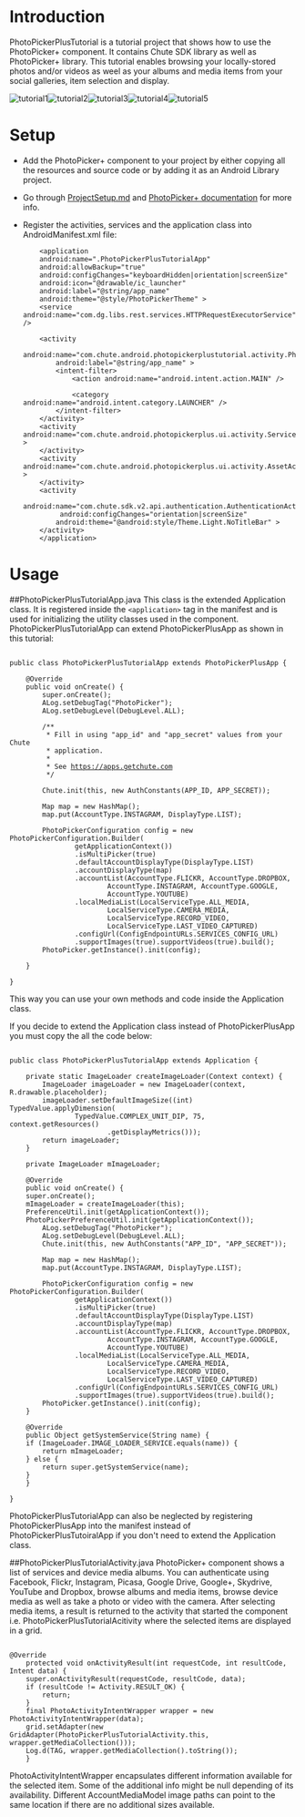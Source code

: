 Introduction
====

PhotoPickerPlusTutorial is a tutorial project that shows how to use the PhotoPicker+ component. It contains Chute SDK library as well as PhotoPicker+ library. This tutorial enables browsing your locally-stored photos and/or videos as weel as your albums and media items from your social galleries, item selection and display.

![tutorial1](../screenshots/tutorial1.png)![tutorial2](../screenshots/tutorial2.png)![tutorial3](../screenshots/tutorial3.png)![tutorial4](../screenshots/tutorial4.png)![tutorial5](../screenshots/tutorial5.png)

Setup
====

* Add the PhotoPicker+ component to your project by either copying all the resources and source code or by adding it as an Android Library project.

* Go through [ProjectSetup.md](../ChutePhotoPicker+/ProjectSetup.md) and [PhotoPicker+ documentation](../ChutePhotoPicker+/README.md) for more info.

* Register the activities, services and the application class into AndroidManifest.xml file:

    ```
        <application
        android:name=".PhotoPickerPlusTutorialApp"
        android:allowBackup="true"
        android:configChanges="keyboardHidden|orientation|screenSize"
        android:icon="@drawable/ic_launcher"
        android:label="@string/app_name"
        android:theme="@style/PhotoPickerTheme" >
        <service android:name="com.dg.libs.rest.services.HTTPRequestExecutorService" />

        <activity
            android:name="com.chute.android.photopickerplustutorial.activity.PhotoPickerPlusTutorialActivity"
            android:label="@string/app_name" >
            <intent-filter>
                <action android:name="android.intent.action.MAIN" />

                <category android:name="android.intent.category.LAUNCHER" />
            </intent-filter>
        </activity>
        <activity android:name="com.chute.android.photopickerplus.ui.activity.ServicesActivity" >
        </activity>
        <activity android:name="com.chute.android.photopickerplus.ui.activity.AssetActivity" >
        </activity>
        <activity
            android:name="com.chute.sdk.v2.api.authentication.AuthenticationActivity"
             android:configChanges="orientation|screenSize" 
            android:theme="@android:style/Theme.Light.NoTitleBar" >
        </activity>
        </application>

    ```


Usage
====

##PhotoPickerPlusTutorialApp.java 
This class is the extended Application class. It is registered inside the ``<application>`` tag in the manifest and is used for initializing the utility classes used in the component.
PhotoPickerPlusTutorialApp can extend PhotoPickerPlusApp as shown in this tutorial:

<pre><code>
public class PhotoPickerPlusTutorialApp extends PhotoPickerPlusApp {

    @Override
	public void onCreate() {
		super.onCreate();
        ALog.setDebugTag("PhotoPicker");
		ALog.setDebugLevel(DebugLevel.ALL);

		/**
		 * Fill in using "app_id" and "app_secret" values from your Chute
		 * application.
		 * 
		 * See <a href="https://apps.getchute.com">https://apps.getchute.com</a>
		 */

		Chute.init(this, new AuthConstants(APP_ID, APP_SECRET));
		
		Map<AccountType, DisplayType> map = new HashMap<AccountType, DisplayType>();
		map.put(AccountType.INSTAGRAM, DisplayType.LIST);

		PhotoPickerConfiguration config = new PhotoPickerConfiguration.Builder(
				getApplicationContext())
				.isMultiPicker(true)
				.defaultAccountDisplayType(DisplayType.LIST)
		        .accountDisplayType(map)
				.accountList(AccountType.FLICKR, AccountType.DROPBOX,
						AccountType.INSTAGRAM, AccountType.GOOGLE,
						AccountType.YOUTUBE)
				.localMediaList(LocalServiceType.ALL_MEDIA,
						LocalServiceType.CAMERA_MEDIA,
						LocalServiceType.RECORD_VIDEO,
						LocalServiceType.LAST_VIDEO_CAPTURED)
				.configUrl(ConfigEndpointURLs.SERVICES_CONFIG_URL)
				.supportImages(true).supportVideos(true).build();
		PhotoPicker.getInstance().init(config);

	}

}
</code></pre>

This way you can use your own methods and code inside the Application class. 

If you decide to extend the Application class instead of PhotoPickerPlusApp you must copy the all the code below:

<pre><code>
public class PhotoPickerPlusTutorialApp extends Application {

    private static ImageLoader createImageLoader(Context context) {
    	ImageLoader imageLoader = new ImageLoader(context, R.drawable.placeholder);
		imageLoader.setDefaultImageSize((int) TypedValue.applyDimension(
				TypedValue.COMPLEX_UNIT_DIP, 75, context.getResources()
						.getDisplayMetrics()));
		return imageLoader;
    }

    private ImageLoader mImageLoader;

    @Override
    public void onCreate() {
	super.onCreate();
	mImageLoader = createImageLoader(this);
	PreferenceUtil.init(getApplicationContext());
	PhotoPickerPreferenceUtil.init(getApplicationContext());
        ALog.setDebugTag("PhotoPicker");
        ALog.setDebugLevel(DebugLevel.ALL);
        Chute.init(this, new AuthConstants("APP_ID", "APP_SECRET"));

        Map<AccountType, DisplayType> map = new HashMap<AccountType, DisplayType>();
		map.put(AccountType.INSTAGRAM, DisplayType.LIST);

		PhotoPickerConfiguration config = new PhotoPickerConfiguration.Builder(
				getApplicationContext())
				.isMultiPicker(true)
				.defaultAccountDisplayType(DisplayType.LIST)
		        .accountDisplayType(map)
				.accountList(AccountType.FLICKR, AccountType.DROPBOX,
						AccountType.INSTAGRAM, AccountType.GOOGLE,
						AccountType.YOUTUBE)
				.localMediaList(LocalServiceType.ALL_MEDIA,
						LocalServiceType.CAMERA_MEDIA,
						LocalServiceType.RECORD_VIDEO,
						LocalServiceType.LAST_VIDEO_CAPTURED)
				.configUrl(ConfigEndpointURLs.SERVICES_CONFIG_URL)
				.supportImages(true).supportVideos(true).build();
		PhotoPicker.getInstance().init(config);
    }

    @Override
    public Object getSystemService(String name) {
	if (ImageLoader.IMAGE_LOADER_SERVICE.equals(name)) {
	    return mImageLoader;
	} else {
	    return super.getSystemService(name);
	}
    }

}
</code></pre>

PhotoPickerPlusTutorialApp can also be neglected by registering PhotoPickerPlusApp into the manifest instead of PhotoPickerPlusTutoiralApp if you don't need to extend the Application class.

##PhotoPickerPlusTutorialActivity.java 
PhotoPicker+ component shows a list of services and device media albums. You can authenticate using Facebook, Flickr, Instagram, Picasa, Google Drive, Google+, Skydrive, YouTube and Dropbox, browse albums and media items, browse device media as well as take a photo or video with the camera. 
After selecting media items, a result is returned to the activity that started the component i.e. PhotoPickerPlusTutorialAcitivity where the selected items are displayed in a grid.

<pre><code>
@Override
    protected void onActivityResult(int requestCode, int resultCode, Intent data) {
	super.onActivityResult(requestCode, resultCode, data);
	if (resultCode != Activity.RESULT_OK) {
	    return;
	}
	final PhotoActivityIntentWrapper wrapper = new PhotoActivityIntentWrapper(data);
	grid.setAdapter(new GridAdapter(PhotoPickerPlusTutorialActivity.this, wrapper.getMediaCollection()));
	Log.d(TAG, wrapper.getMediaCollection().toString());
    }
</code></pre>

PhotoActivityIntentWrapper encapsulates different information available for the selected item. Some of the additional info might be null depending of its availability. Different AccountMediaModel image paths can point to the same location if there are no additional sizes available.


      

    
      
